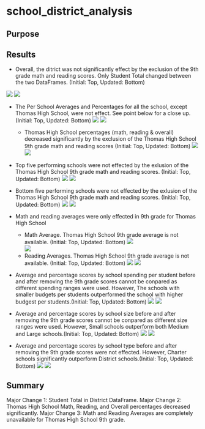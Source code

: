 # school_district_analysis

## Purpose

## Results

 * Overall, the ditrict was not significantly effect by the exclusion of the 9th grade math and reading scores. Only Student Total changed between the two DataFrames. (Initial: Top, Updated: Bottom)
 
![](https://github.com/gabrielavalos/school_district_analysis/blob/main/Resources/Images%20for%20README/Initial%20DataFrames/District_Summary_Initial.PNG)
![](https://github.com/gabrielavalos/school_district_analysis/blob/main/Resources/Images%20for%20README/Updated%20DataFrames/District_Summary.PNG)

 * The Per School Averages and Percentages for all the school, except Thomas High School, were not effect. See point below for a close up.(Initial: Top, Updated: Bottom)
![](https://github.com/gabrielavalos/school_district_analysis/blob/main/Resources/Images%20for%20README/Initial%20DataFrames/per_school_summary_initial.PNG)
![](https://github.com/gabrielavalos/school_district_analysis/blob/main/Resources/Images%20for%20README/Updated%20DataFrames/per_school_summary.PNG)
    * Thomas High School percentages (math, reading & overall) decreased significantly by the exclusion of the Thomas High School 9th grade math and reading scores (Initial: Top, Updated: Bottom)
    ![](https://github.com/gabrielavalos/school_district_analysis/blob/main/Resources/Images%20for%20README/Initial%20DataFrames/Thomas_High_School_Initial.PNG)
    ![](https://github.com/gabrielavalos/school_district_analysis/blob/main/Resources/Images%20for%20README/Updated%20DataFrames/Thomas_High_School_Updated.PNG)
    
 * Top five performing schools were not effected by the exlusion of the Thomas High School 9th grade math and reading scores. (Initial: Top, Updated: Bottom)
 ![](https://github.com/gabrielavalos/school_district_analysis/blob/main/Resources/Images%20for%20README/Initial%20DataFrames/Top_Performing_Schools_Initial.PNG)
 ![](https://github.com/gabrielavalos/school_district_analysis/blob/main/Resources/Images%20for%20README/Updated%20DataFrames/Top_Performing_Schools_Updated.PNG)
 
 * Bottom five performing schools were not effected by the exlusion of the Thomas High School 9th grade math and reading scores. (Initial: Top, Updated: Bottom)
 ![](https://github.com/gabrielavalos/school_district_analysis/blob/main/Resources/Images%20for%20README/Initial%20DataFrames/Bottom_Performing_Schools_Initial.PNG)
 ![](https://github.com/gabrielavalos/school_district_analysis/blob/main/Resources/Images%20for%20README/Updated%20DataFrames/Bottom_Performing_Schools_Updated.PNG)
 
 * Math and reading averages were only effected in 9th grade for Thomas High School
    * Math Average. Thomas High School 9th grade average is not available.  (Initial: Top, Updated: Bottom)
      ![](https://github.com/gabrielavalos/school_district_analysis/blob/main/Resources/Images%20for%20README/Initial%20DataFrames/Average_Math_by_School_Initial.PNG)<br>
      ![](https://github.com/gabrielavalos/school_district_analysis/blob/main/Resources/Images%20for%20README/Updated%20DataFrames/Average_Math_by_School_Updated.PNG)
    * Reading Averages. Thomas High School 9th grade average is not available. (Initial: Top, Updated: Bottom)
     ![](https://github.com/gabrielavalos/school_district_analysis/blob/main/Resources/Images%20for%20README/Initial%20DataFrames/Average_Reading_by_School_Initial.PNG)
     ![](https://github.com/gabrielavalos/school_district_analysis/blob/main/Resources/Images%20for%20README/Updated%20DataFrames/Average_Reading_by_School_Updated.PNG)

  * Average and percentage scores by school spending per student before and after removing the 9th grade scores cannot be conpared as different spending ranges were used. However, The schools with smaller budgets per students outperformed the school with higher budgest per students.(Initial: Top, Updated: Bottom)
  ![](https://github.com/gabrielavalos/school_district_analysis/blob/main/Resources/Images%20for%20README/Initial%20DataFrames/Scores_by_Spending_per_Student_Initial.PNG)
  ![](https://github.com/gabrielavalos/school_district_analysis/blob/main/Resources/Images%20for%20README/Updated%20DataFrames/Scores_by_Spending_per_Student.PNG)
  
  * Average and percentage scores by school size before and after removing the 9th grade scores cannot be conpared as different size ranges were used. However, Small schools outperform both Medium and Large schools.(Initial: Top, Updated: Bottom)
  ![](https://github.com/gabrielavalos/school_district_analysis/blob/main/Resources/Images%20for%20README/Initial%20DataFrames/Scores_by_School%20Size.PNG)
  ![](https://github.com/gabrielavalos/school_district_analysis/blob/main/Resources/Images%20for%20README/Updated%20DataFrames/Scores_by_School_Size_Updates.PNG)
  
  * Average and percentage scores by school type before and after removing the 9th grade scores were not effected. However, Charter schools significantly outperform District schools.(Initial: Top, Updated: Bottom)
  ![](https://github.com/gabrielavalos/school_district_analysis/blob/main/Resources/Images%20for%20README/Initial%20DataFrames/Scores_by_School_Type_Initial.PNG)
  ![](https://github.com/gabrielavalos/school_district_analysis/blob/main/Resources/Images%20for%20README/Updated%20DataFrames/Scores_by_School_Type_Update.PNG)

## Summary
Major Change 1: Student Total in District DataFrame.
Major Change 2: Thomas High School Math, Reading, and Overall percentages decreased significantly.
Major Change 3: Math and Reading Averages are completely unavailable for Thomas High School 9th grade.
